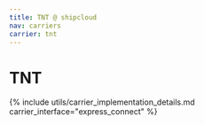 ```yaml
---
title: TNT @ shipcloud
nav: carriers
carrier: tnt
---
```


# TNT

{% include utils/carrier_implementation_details.md carrier_interface="express_connect" %}
